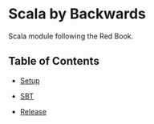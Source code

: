 # Scala by Backwards

Scala module following the Red Book.

## Table of Contents

- [Setup](docs/setup.md)

- [SBT](docs/sbt.md)

- [Release](docs/release.md)
